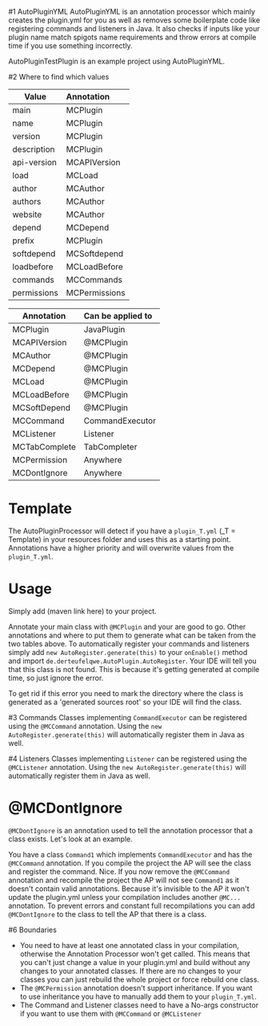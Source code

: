 #1 AutoPluginYML
AutoPluginYML is an annotation processor which mainly creates the plugin.yml for you as well as 
removes some boilerplate code like registering commands and listeners in Java.
It also checks if inputs like your plugin name match spigots name requirements and throw errors
at compile time if you use something incorrectly.

AutoPluginTestPlugin is an example project using AutoPluginYML.

#2 Where to find which values

| Value        | Annotation |
| ------------- |:-------------|
| main      | MCPlugin |
| name      | MCPlugin |
| version | MCPlugin |
| description | MCPlugin |
| api-version | MCAPIVersion |
| load | MCLoad |
| author | MCAuthor |
| authors | MCAuthor |
| website | MCAuthor |
| depend | MCDepend |
| prefix | MCPlugin | 
| softdepend | MCSoftdepend |
| loadbefore | MCLoadBefore |
| commands | MCCommands |
| permissions | MCPermissions |

| Annotation        | Can be applied to |
| ------------- |:-------------|
| MCPlugin | JavaPlugin |
| MCAPIVersion | @MCPlugin |
| MCAuthor | @MCPlugin |
| MCDepend | @MCPlugin |
| MCLoad | @MCPlugin |
| MCLoadBefore | @MCPlugin |
| MCSoftDepend | @MCPlugin |
| MCCommand | CommandExecutor |
| MCListener | Listener |
| MCTabComplete | TabCompleter |
| MCPermission | Anywhere |
| MCDontIgnore | Anywhere |

# Template
The AutoPluginProcessor will detect if you have a `plugin_T.yml` (_T = Template) in your resources folder
and uses this as a starting point. Annotations have a higher priority and will
overwrite values from the `plugin_T.yml`.

# Usage
Simply add (maven link here) to your project.

Annotate your main class with `@MCPlugin` and your are good to go. Other annotations and where to put 
them to generate what can be taken from the two tables above.
To automatically register your commands and listeners simply add `new AutoRegister.generate(this)` to 
your `onEnable()` method and import `de.derteufelqwe.AutoPlugin.AutoRegister`. 
Your IDE will tell you that this class is not found. This is because it's getting generated at 
compile time, so just ignore the error.

To get rid if this error you need to mark the directory where the class is generated as a 
'generated sources root' so your IDE will find the class.

#3 Commands
Classes implementing `CommandExecutor` can be registered using the `@MCCommand` annotation.
Using the `new AutoRegister.generate(this)` will automatically register them in Java as well.

#4 Listeners
Classes implementing `Listener` can be registered using the `@MCListener` annotation.
Using the `new AutoRegister.generate(this)` will automatically register them in Java as well.

# @MCDontIgnore
`@MCDontIgnore` is an annotation used to tell the annotation processor that a class exists. 
Let's look at an example.

You have a class `Command1` which implements `CommandExecutor` and has the `@MCCommand` annotation.
If you compile the project the AP will see the class and register the command. Nice.
If you now remove the `@MCCommand` annotation and recompile the project the AP will not see
`Command1` as it doesn't contain valid annotations. Because it's invisible to the AP it won't update the
plugin.yml unless your compilation includes another `@MC...` annotation. To prevent errors and constant 
full recompilations you can add `@MCDontIgnore` to the class to tell the AP that there is a class.

#6 Boundaries
- You need to have at least one annotated class in your compilation, otherwise the Annotation
Processor won't get called. This means that you can't just change a value in your plugin.yml and 
build without any changes to your annotated classes. If there are no changes to your classes you 
can just rebuild the whole project or force rebuild one class.
- The `@MCPermission` annotation doesn't support inheritance. If you want to use inheritance you 
have to manually add them to your `plugin_T.yml`.
- The Command and Listener classes need to have a No-args constructor if you want to use them with
`@MCCommand` or `@MCListener`